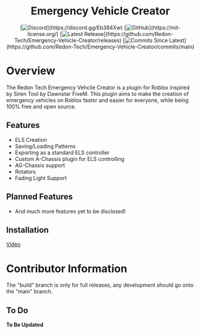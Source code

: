<h1 align="center">Emergency Vehicle Creator</h1>

<div align="center">
  
  [![Discord](https://img.shields.io/discord/536555061510144020?label=discord&logo=discord&logoColor=rgb(255,255,255)&labelColor=302d41&style=for-the-badge)](https://discord.gg/Eb384Xw)
  [![GitHub](https://img.shields.io/github/license/redon-tech/Emergency-Vehicle-Creator?&logoColor=rgb(255,255,255)&labelColor=302d41&style=for-the-badge)](https://mit-license.org/)
  [![Latest Release](https://img.shields.io/github/v/release/redon-tech/Emergency-Vehicle-Creator?&logoColor=rgb(255,255,255)&labelColor=302d41&style=for-the-badge)](https://github.com/Redon-Tech/Emergency-Vehicle-Creator/releases)
  [![Commits Since Latest](https://img.shields.io/github/commits-since/redon-tech/Emergency-Vehicle-Creator/latest?logoColor=rgb(255,255,255)&labelColor=302d41&style=for-the-badge)](https://github.com/Redon-Tech/Emergency-Vehicle-Creator/commits/main)
  
</div>

# Overview

The Redon Tech Emergency Vehcile Creator is a plugin for Roblox inspired by Siren Tool by Dawnstar FiveM. This plugin aims to make the creation of emergency vehicles on Roblox faster and easier for everyone, while being 100% free and open source.

## Features

- ELS Creation
- Saving/Loading Patterns
- Exporting as a standard ELS controller
- Custom A-Chassis plugin for ELS controlling
- AG-Chassis support
- Rotators
- Fading Light Support

## Planned Features

- And much more features yet to be disclosed!

## Installation

[Video](https://youtu.be/V2dkDgH1Sio)

# Contributor Information

The "build" branch is only for full releases, any development should go onto the "main" branch.

## To Do

**To Be Updated**
